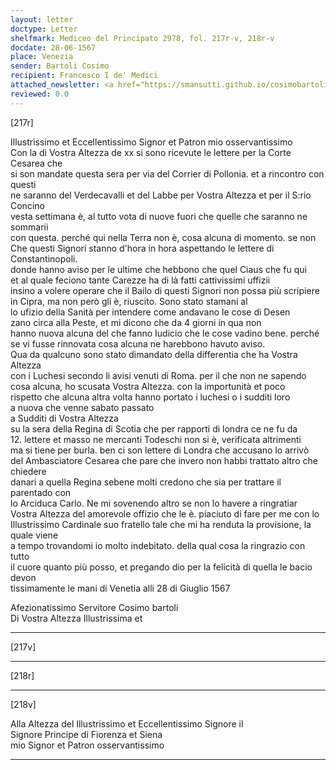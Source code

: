 ```yaml
---
layout: letter
doctype: Letter
shelfmark: Mediceo del Principato 2978, fol. 217r-v, 218r-v
docdate: 28-06-1567
place: Venezia
sender: Bartoli Cosimo
recipient: Francesco I de' Medici
attached_newsletter: <a href="https://smansutti.github.io/cosimobartoli/texts/3080_023/">3080_023</a>
reviewed: 0.0
---
```


[217r]  
  
  
Illustrissimo et Eccellentissimo Signor et Patron mio osservantissimo  
Con la di Vostra Altezza de xx si sono ricevute le lettere per la Corte Cesarea che  
si son mandate questa sera per via del Corrier di Pollonia. et a rincontro con questi  
ne saranno del Verdecavalli et del Labbe per Vostra Altezza et per il S:rio Concino  
vesta settimana è, al tutto vota di nuove fuori che quelle che saranno ne sommarii  
con questa. perché qui nella Terra non è, cosa alcuna di momento. se non  
Che questi Signori stanno d'hora in hora aspettando le lettere di Constantinopoli.  
donde hanno aviso per le ultime che hebbono che quel Ciaus che fu qui  
et al quale feciono tante Carezze ha di là fatti cattivissimi uffizii  
insino a volere operare che il Bailo di questi Signori non possa più scripiere  
in Cipra, ma non però gli è, riuscito. Sono stato stamani al  
lo ufizio della Sanità per intendere come andavano le cose di Desen  
zano circa alla Peste, et mi dicono che da 4 giorni in qua non  
hanno nuova alcuna del che fanno Iudicio che le cose vadino bene. perché  
se vi fusse rinnovata cosa alcuna ne harebbono havuto aviso.  
Qua da qualcuno sono stato dimandato della differentia che ha Vostra Altezza  
con i Luchesi secondo li avisi venuti di Roma. per il che non ne sapendo  
cosa alcuna, ho scusata Vostra Altezza. con la importunità et poco  
rispetto che alcuna altra volta hanno portato i luchesi o i sudditi loro  
a nuova che venne sabato passato  
a Sudditi di Vostra Altezza  
su la sera della Regina di Scotia che per rapporti di londra ce ne fu da  
12. lettere et masso ne mercanti Todeschi non si è, verificata altrimenti  
ma si tiene per burla. ben ci son lettere di Londra che accusano lo arrivò  
del Ambasciatore Cesarea che pare che invero non habbi trattato altro che chiedere  
danari a quella Regina sebene molti credono che sia per trattare il parentado con  
lo Arciduca Carlo. Ne mi sovenendo altro se non lo havere a ringratiar  
Vostra Altezza del amorevole offizio che le è. piaciuto di fare per me con lo  
Illustrissimo Cardinale suo fratello tale che mi ha renduta la provisione, la quale viene  
a tempo trovandomi io molto indebitato. della qual cosa la ringrazio con tutto  
il cuore quanto più posso, et pregando dio per la felicità di quella le bacio devon  
tissimamente le mani di Venetia alli 28 di Giuglio 1567  
  
Afezionatissimo Servitore Cosimo bartoli  
Di Vostra Altezza Illustrissima et  
  
---  

[217v]  
  
  
  
---  

[218r]  
  
  
  
---  

[218v]  
  
  
Alla Altezza del Illustrissimo et Eccellentissimo Signore il  
Signore Principe di Fiorenza et Siena  
mio Signor et Patron osservantissimo  
  
---  

